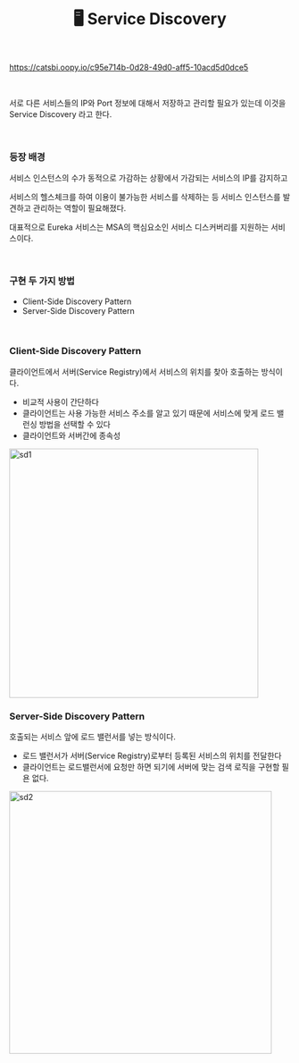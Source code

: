 # <div align="center">🖥️ Service Discovery</div>

<br>

https://catsbi.oopy.io/c95e714b-0d28-49d0-aff5-10acd5d0dce5

<br>

서로 다른 서비스들의 IP와 Port 정보에 대해서 저장하고 관리할 필요가 있는데 이것을 Service Discovery 라고 한다.

<br>

### 등장 배경

서비스 인스턴스의 수가 동적으로 가감하는 상황에서 가감되는 서비스의 IP를 감지하고

서비스의 헬스체크를 하여 이용이 불가능한 서비스를 삭제하는 등 서비스 인스턴스를 발견하고 관리하는 역할이 필요해졌다.

대표적으로 Eureka 서비스는 MSA의 핵심요소인 서비스 디스커버리를 지원하는 서비스이다.

<br>

### 구현 두 가지 방법

- Client-Side Discovery Pattern
- Server-Side Discovery Pattern

<br>

### Client-Side Discovery Pattern

클라이언트에서 서버(Service Registry)에서 서비스의 위치를 찾아 호출하는 방식이다.

- 비교적 사용이 간단하다
- 클라이언트는 사용 가능한 서비스 주소를 알고 있기 때문에 서비스에 맞게 로드 밸런싱 방법을 선택할 수 있다
- 클라이언트와 서버간에 종속성

<img width="446" alt="sd1" src="https://github.com/mireyhgnay/study-note/assets/111990266/49aab0f1-0997-4d2d-9740-6b0cd4608a9b">

<br>

### Server-Side Discovery Pattern

호출되는 서비스 앞에 로드 밸런서를 넣는 방식이다.

- 로드 밸런서가 서버(Service Registry)로부터 등록된 서비스의 위치를 전달한다
- 클라이언트는 로드밸런서에 요청만 하면 되기에 서버에 맞는 검색 로직을 구현할 필욘 없다.

<img width="470" alt="sd2" src="https://github.com/mireyhgnay/study-note/assets/111990266/b2206be1-8533-4945-b1ae-86dc02a0a6d5">
